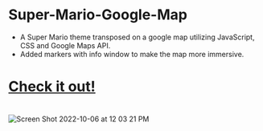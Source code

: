 # Super-Mario-Google-Map
- A Super Mario theme transposed on a google map utilizing JavaScript, CSS and Google Maps API.
- Added markers with info window to make the map more immersive.

# [Check it out!](https://yashtyagi4.github.io/Super-Mario-Google-Map/)
# 
![Screen Shot 2022-10-06 at 12 03 21 PM](https://user-images.githubusercontent.com/85970478/194376489-faa65486-cda3-42da-937d-416ca584fd64.png)


